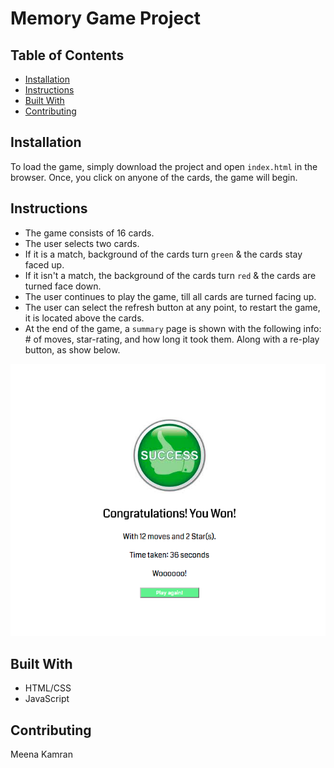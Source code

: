 # Memory Game Project

## Table of Contents

* [Installation](#installation)
* [Instructions](#instructions)
* [Built With](#BuiltWith)
* [Contributing](#contributing)

## Installation

 To load the game, simply download the project and open `index.html` in the browser.
 Once, you click on anyone of the cards, the game will begin.

## Instructions

 * The game consists of 16 cards.
 * The user selects two cards.
 * If it is a match, background of the cards turn `green` & the cards stay faced up.
 * If it isn't a match, the background of the cards turn `red` & the cards are turned face down.
 * The user continues to play the game, till all cards are turned facing up.
 * The user can select the refresh button at any point, to restart the game, it is located above the cards.
 * At the end of the game, a `summary` page is shown with the following info: # of moves, star-rating, and how long it took them. Along with a re-play button, as show below.

 ![alt text](img/SummaryPage.png "Summary Page")

## Built With

* HTML/CSS
* JavaScript

## Contributing
Meena Kamran
